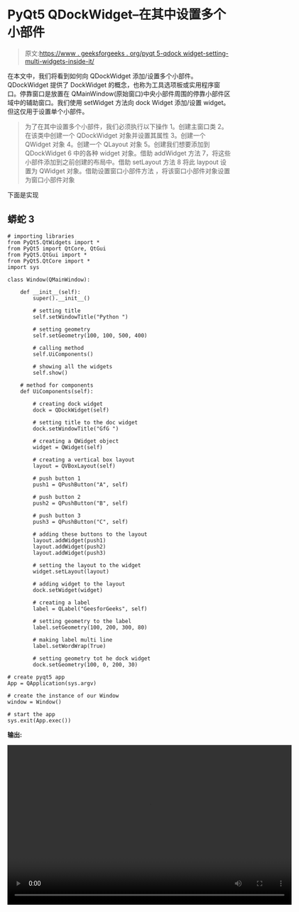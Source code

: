 # PyQt5 QDockWidget–在其中设置多个小部件

> 原文:[https://www . geeksforgeeks . org/pyqt 5-qdock widget-setting-multi-widgets-inside-it/](https://www.geeksforgeeks.org/pyqt5-qdockwidget-setting-multiple-widgets-inside-it/)

在本文中，我们将看到如何向 QDockWidget 添加/设置多个小部件。QDockWidget 提供了 DockWidget 的概念，也称为工具选项板或实用程序窗口。停靠窗口是放置在 QMainWindow(原始窗口)中央小部件周围的停靠小部件区域中的辅助窗口。我们使用 setWidget 方法向 dock Widget 添加/设置 widget。但这仅用于设置单个小部件。

> 为了在其中设置多个小部件，我们必须执行以下操作
> 1。创建主窗口类
> 2。在该类中创建一个 QDockWidget 对象并设置其属性
> 3。创建一个 QWidget 对象
> 4。创建一个 QLayout 对象
> 5。创建我们想要添加到 QDockWidget
> 6 中的各种 widget 对象。借助 addWidget 方法
> 7，将这些小部件添加到之前创建的布局中。借助 setLayout 方法
> 8 将此 laypout 设置为 QWidget 对象。借助设置窗口小部件方法
> ，将该窗口小部件对象设置为窗口小部件对象

下面是实现

## 蟒蛇 3

```
# importing libraries
from PyQt5.QtWidgets import *
from PyQt5 import QtCore, QtGui
from PyQt5.QtGui import *
from PyQt5.QtCore import *
import sys

class Window(QMainWindow):

    def __init__(self):
        super().__init__()

        # setting title
        self.setWindowTitle("Python ")

        # setting geometry
        self.setGeometry(100, 100, 500, 400)

        # calling method
        self.UiComponents()

        # showing all the widgets
        self.show()

    # method for components
    def UiComponents(self):

        # creating dock widget
        dock = QDockWidget(self)

        # setting title to the doc widget
        dock.setWindowTitle("GfG ")

        # creating a QWidget object
        widget = QWidget(self)

        # creating a vertical box layout
        layout = QVBoxLayout(self)

        # push button 1
        push1 = QPushButton("A", self)

        # push button 2
        push2 = QPushButton("B", self)

        # push button 3
        push3 = QPushButton("C", self)

        # adding these buttons to the layout
        layout.addWidget(push1)
        layout.addWidget(push2)
        layout.addWidget(push3)

        # setting the layout to the widget
        widget.setLayout(layout)

        # adding widget to the layout
        dock.setWidget(widget)

        # creating a label
        label = QLabel("GeesforGeeks", self)

        # setting geometry to the label
        label.setGeometry(100, 200, 300, 80)

        # making label multi line
        label.setWordWrap(True)

        # setting geometry tot he dock widget
        dock.setGeometry(100, 0, 200, 30)

# create pyqt5 app
App = QApplication(sys.argv)

# create the instance of our Window
window = Window()

# start the app
sys.exit(App.exec())
```

**输出:**

<video class="wp-video-shortcode" id="video-460009-1" width="640" height="360" preload="metadata" controls=""><source type="video/mp4" src="https://media.geeksforgeeks.org/wp-content/uploads/20200725041003/Python-2020-07-25-04-09-34.mp4?_=1">[https://media.geeksforgeeks.org/wp-content/uploads/20200725041003/Python-2020-07-25-04-09-34.mp4](https://media.geeksforgeeks.org/wp-content/uploads/20200725041003/Python-2020-07-25-04-09-34.mp4)</video>
